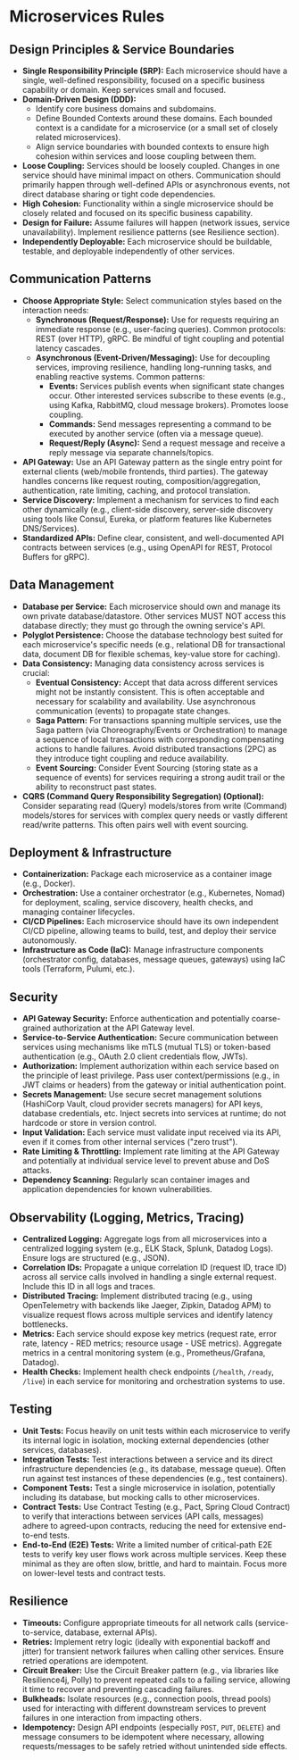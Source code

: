 # Microservices Rules

## Design Principles & Service Boundaries

* **Single Responsibility Principle (SRP):** Each microservice should have a single, well-defined responsibility, focused on a specific business capability or domain. Keep services small and focused.
* **Domain-Driven Design (DDD):**
    * Identify core business domains and subdomains.
    * Define Bounded Contexts around these domains. Each bounded context is a candidate for a microservice (or a small set of closely related microservices).
    * Align service boundaries with bounded contexts to ensure high cohesion within services and loose coupling between them.
* **Loose Coupling:** Services should be loosely coupled. Changes in one service should have minimal impact on others. Communication should primarily happen through well-defined APIs or asynchronous events, not direct database sharing or tight code dependencies.
* **High Cohesion:** Functionality within a single microservice should be closely related and focused on its specific business capability.
* **Design for Failure:** Assume failures will happen (network issues, service unavailability). Implement resilience patterns (see Resilience section).
* **Independently Deployable:** Each microservice should be buildable, testable, and deployable independently of other services.

## Communication Patterns

* **Choose Appropriate Style:** Select communication styles based on the interaction needs:
    * **Synchronous (Request/Response):** Use for requests requiring an immediate response (e.g., user-facing queries). Common protocols: REST (over HTTP), gRPC. Be mindful of tight coupling and potential latency cascades.
    * **Asynchronous (Event-Driven/Messaging):** Use for decoupling services, improving resilience, handling long-running tasks, and enabling reactive systems. Common patterns:
        * **Events:** Services publish events when significant state changes occur. Other interested services subscribe to these events (e.g., using Kafka, RabbitMQ, cloud message brokers). Promotes loose coupling.
        * **Commands:** Send messages representing a command to be executed by another service (often via a message queue).
        * **Request/Reply (Async):** Send a request message and receive a reply message via separate channels/topics.
* **API Gateway:** Use an API Gateway pattern as the single entry point for external clients (web/mobile frontends, third parties). The gateway handles concerns like request routing, composition/aggregation, authentication, rate limiting, caching, and protocol translation.
* **Service Discovery:** Implement a mechanism for services to find each other dynamically (e.g., client-side discovery, server-side discovery using tools like Consul, Eureka, or platform features like Kubernetes DNS/Services).
* **Standardized APIs:** Define clear, consistent, and well-documented API contracts between services (e.g., using OpenAPI for REST, Protocol Buffers for gRPC).

## Data Management

* **Database per Service:** Each microservice should own and manage its own private database/datastore. Other services MUST NOT access this database directly; they must go through the owning service's API.
* **Polyglot Persistence:** Choose the database technology best suited for each microservice's specific needs (e.g., relational DB for transactional data, document DB for flexible schemas, key-value store for caching).
* **Data Consistency:** Managing data consistency across services is crucial:
    * **Eventual Consistency:** Accept that data across different services might not be instantly consistent. This is often acceptable and necessary for scalability and availability. Use asynchronous communication (events) to propagate state changes.
    * **Saga Pattern:** For transactions spanning multiple services, use the Saga pattern (via Choreography/Events or Orchestration) to manage a sequence of local transactions with corresponding compensating actions to handle failures. Avoid distributed transactions (2PC) as they introduce tight coupling and reduce availability.
    * **Event Sourcing:** Consider Event Sourcing (storing state as a sequence of events) for services requiring a strong audit trail or the ability to reconstruct past states.
* **CQRS (Command Query Responsibility Segregation) (Optional):** Consider separating read (Query) models/stores from write (Command) models/stores for services with complex query needs or vastly different read/write patterns. This often pairs well with event sourcing.

## Deployment & Infrastructure

* **Containerization:** Package each microservice as a container image (e.g., Docker).
* **Orchestration:** Use a container orchestrator (e.g., Kubernetes, Nomad) for deployment, scaling, service discovery, health checks, and managing container lifecycles.
* **CI/CD Pipelines:** Each microservice should have its own independent CI/CD pipeline, allowing teams to build, test, and deploy their service autonomously.
* **Infrastructure as Code (IaC):** Manage infrastructure components (orchestrator config, databases, message queues, gateways) using IaC tools (Terraform, Pulumi, etc.).

## Security

* **API Gateway Security:** Enforce authentication and potentially coarse-grained authorization at the API Gateway level.
* **Service-to-Service Authentication:** Secure communication between services using mechanisms like mTLS (mutual TLS) or token-based authentication (e.g., OAuth 2.0 client credentials flow, JWTs).
* **Authorization:** Implement authorization within each service based on the principle of least privilege. Pass user context/permissions (e.g., in JWT claims or headers) from the gateway or initial authentication point.
* **Secrets Management:** Use secure secret management solutions (HashiCorp Vault, cloud provider secrets managers) for API keys, database credentials, etc. Inject secrets into services at runtime; do not hardcode or store in version control.
* **Input Validation:** Each service must validate input received via its API, even if it comes from other internal services ("zero trust").
* **Rate Limiting & Throttling:** Implement rate limiting at the API Gateway and potentially at individual service level to prevent abuse and DoS attacks.
* **Dependency Scanning:** Regularly scan container images and application dependencies for known vulnerabilities.

## Observability (Logging, Metrics, Tracing)

* **Centralized Logging:** Aggregate logs from all microservices into a centralized logging system (e.g., ELK Stack, Splunk, Datadog Logs). Ensure logs are structured (e.g., JSON).
* **Correlation IDs:** Propagate a unique correlation ID (request ID, trace ID) across all service calls involved in handling a single external request. Include this ID in all logs and traces.
* **Distributed Tracing:** Implement distributed tracing (e.g., using OpenTelemetry with backends like Jaeger, Zipkin, Datadog APM) to visualize request flows across multiple services and identify latency bottlenecks.
* **Metrics:** Each service should expose key metrics (request rate, error rate, latency - RED metrics; resource usage - USE metrics). Aggregate metrics in a central monitoring system (e.g., Prometheus/Grafana, Datadog).
* **Health Checks:** Implement health check endpoints (`/health`, `/ready`, `/live`) in each service for monitoring and orchestration systems to use.

## Testing

* **Unit Tests:** Focus heavily on unit tests within each microservice to verify its internal logic in isolation, mocking external dependencies (other services, databases).
* **Integration Tests:** Test interactions between a service and its direct infrastructure dependencies (e.g., its database, message queue). Often run against test instances of these dependencies (e.g., test containers).
* **Component Tests:** Test a single microservice in isolation, potentially including its database, but mocking calls to other microservices.
* **Contract Tests:** Use Contract Testing (e.g., Pact, Spring Cloud Contract) to verify that interactions between services (API calls, messages) adhere to agreed-upon contracts, reducing the need for extensive end-to-end tests.
* **End-to-End (E2E) Tests:** Write a limited number of critical-path E2E tests to verify key user flows work across multiple services. Keep these minimal as they are often slow, brittle, and hard to maintain. Focus more on lower-level tests and contract tests.

## Resilience

* **Timeouts:** Configure appropriate timeouts for all network calls (service-to-service, database, external APIs).
* **Retries:** Implement retry logic (ideally with exponential backoff and jitter) for transient network failures when calling other services. Ensure retried operations are idempotent.
* **Circuit Breaker:** Use the Circuit Breaker pattern (e.g., via libraries like Resilience4j, Polly) to prevent repeated calls to a failing service, allowing it time to recover and preventing cascading failures.
* **Bulkheads:** Isolate resources (e.g., connection pools, thread pools) used for interacting with different downstream services to prevent failures in one interaction from impacting others.
* **Idempotency:** Design API endpoints (especially `POST`, `PUT`, `DELETE`) and message consumers to be idempotent where necessary, allowing requests/messages to be safely retried without unintended side effects.
